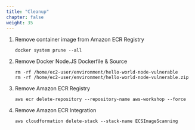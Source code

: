 ```yaml
---
title: "Cleanup"
chapter: false
weight: 35
---
```


1. Remove container image from Amazon ECR Registry
    ```
    docker system prune --all
    ```

1. Remove Docker Node.JS Dockerfile & Source

    ```
    rm -rf /home/ec2-user/environment/hello-world-node-vulnerable
    rm -rf /home/ec2-user/environment/hello-world-node-vulnerable.zip
    ```

    <!-- **TrainingNote** Check This works. ECRImageScanning stack still in account -->
    <!-- https://sysdigworkshop.s3.amazonaws.com/cloud-connector-unique-bucket.yaml -->

1. Remove Amazon ECR Registry

    ```
    aws ecr delete-repository --repository-name aws-workshop --force
    ```

1. Remove Amazon ECR Integration

    ```
    aws cloudformation delete-stack --stack-name ECSImageScanning
    ```